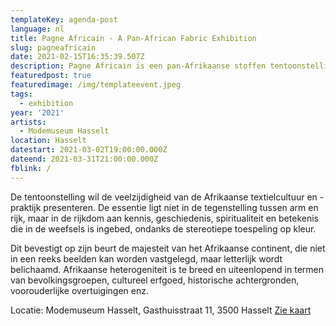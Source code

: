 ```yaml
---
templateKey: agenda-post
language: nl
title: Pagne Africain - A Pan-African Fabric Exhibition
slug: pagneafricain
date: 2021-02-15T16:35:39.507Z
description: Pagne Africain is een pan-Afrikaanse stoffen tentoonstelling gebaseerd op een exclusieve selectie Afrikaanse stoffen die in dwarsdoorsnede het hele continent laten zien.
featuredpost: true
featuredimage: /img/templateevent.jpeg
tags:
  - exhibition
year: '2021'
artists:
  - Modemuseum Hasselt
location: Hasselt
datestart: 2021-03-02T19:00:00.000Z
dateend: 2021-03-31T21:00:00.000Z
fblink: /
---
```


De tentoonstelling wil de veelzijdigheid van de Afrikaanse textielcultuur en -praktijk presenteren. De essentie ligt niet in de tegenstelling tussen arm en rijk, maar in de rijkdom aan kennis, geschiedenis, spiritualiteit en betekenis die in de weefsels is ingebed, ondanks de stereotiepe toespeling op kleur.

Dit bevestigt op zijn beurt de majesteit van het Afrikaanse continent, die niet in een reeks beelden kan worden vastgelegd, maar letterlijk wordt belichaamd. Afrikaanse heterogeniteit is te breed en uiteenlopend in termen van bevolkingsgroepen, cultureel erfgoed, historische achtergronden, voorouderlijke overtuigingen enz.


Locatie: Modemuseum Hasselt, Gasthuisstraat 11, 3500 Hasselt
[Zie kaart](https://g.page/modemuseumhasselt?share)
